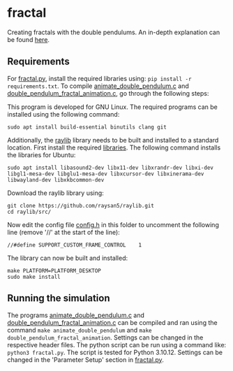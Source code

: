 # fractal
Creating fractals with the double pendulums. An in-depth explanation can be found [here](https://dschrijver.github.io/fractal.html).

## Requirements
For [fractal.py](fractal.py), install the required libraries using: ```pip install -r requirements.txt```. To compile [animate_double_pendulum.c](animate_double_pendulum.c) and [double_pendulum_fractal_animation.c](double_pendulum_fractal_animation.c), go through the following steps: 

This program is developed for GNU Linux. The required programs can be installed using the following command:

```
sudo apt install build-essential binutils clang git
```

Additionally, the [raylib](https://github.com/raysan5/raylib) library needs to be built and installed to a standard location. First install the required [libraries](https://github.com/raysan5/raylib/wiki/Working-on-GNU-Linux). The following command installs the libraries for Ubuntu:

```
sudo apt install libasound2-dev libx11-dev libxrandr-dev libxi-dev libgl1-mesa-dev libglu1-mesa-dev libxcursor-dev libxinerama-dev libwayland-dev libxkbcommon-dev
```

Download the raylib library using:

```
git clone https://github.com/raysan5/raylib.git
cd raylib/src/
```

Now edit the config file [config.h](https://github.com/raysan5/raylib/blob/master/src/config.h) in this folder to uncomment the following line (remove '//' at the start of the line):

```
//#define SUPPORT_CUSTOM_FRAME_CONTROL    1
```

The library can now be built and installed:

```
make PLATFORM=PLATFORM_DESKTOP
sudo make install
```

## Running the simulation
The programs [animate_double_pendulum.c](animate_double_pendulum.c) and [double_pendulum_fractal_animation.c](double_pendulum_fractal_animation.c) can be compiled and ran using the command ```make animate_double_pendulum``` and ```make double_pendulum_fractal_animation```. Settings can be changed in the respective header files. The python script can be run using a command like: ```python3 fractal.py```. The script is tested for Python 3.10.12. Settings can be changed in the 'Parameter Setup' section in [fractal.py](fractal.py). 
